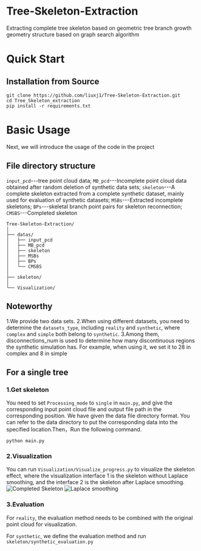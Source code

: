 # Tree-Skeleton-Extraction
Extracting complete tree skeleton based on geometric tree branch growth geometry structure based on graph search algorithm
# Quick Start
## Installation from Source
   ```
git clone https://github.com/liuxj1/Tree-Skeleton-Extraction.git
cd Tree_Skeleton_extraction
pip install -r requirements.txt
   ```
# Basic Usage
Next, we will introduce the usage of the code in the project
## File directory structure
`input_pcd`---tree point cloud data; `MB_pcd`---Incomplete point cloud data obtained after random deletion of synthetic data sets; `skeleton`---A complete skeleton extracted from a complete synthetic dataset, mainly used for evaluation of synthetic datasets; `MSBs`---Extracted incomplete skeletons; `BPs`---skeletal branch point pairs for skeleton reconnection; `CMSBS`---Completed skeleton
```
Tree-Skeleton-Extraction/
│
├── datas/
│   ├── input_pcd
│   ├── MB_pcd
│   ├── skeleton
│   ├── MSBs
│   ├── BPs
│   └── CMSBS
│
├── skeleton/
│
└── Visualization/
```
## Noteworthy
1.We provide two data sets.
2.When using different datasets, you need to determine the `datasets_type`, including `reality` and `synthetic`, where `complex` and `simple` both belong to `synthetic`.
3.Among them, disconnections_num is used to determine how many discontinuous regions the synthetic simulation has. For example, when using it, we set it to 28 in complex and 8 in simple
## For a single tree
### 1.Get skeleton
You need to set `Processing_mode` to `single` in `main.py`, and give the corresponding input point cloud file and output file path in the corresponding position.
We have given the data file directory format. You can refer to the data directory to put the corresponding data into the specified location.Then，Run the following command.
   ```
python main.py
   ```
### 2.Visualization
You can run `Visualization/Visualize_progress.py` to visualize the skeleton effect, where the visualization interface 1 is the skeleton without Laplace smoothing, and the interface 2 is the skeleton after Laplace smoothing.
![Completed Skeleton](https://github.com/liuxj1/Tree-Skeleton-Extraction/process_files/1.png)
![Laplace smoothing](https://github.com/liuxj1/Tree-Skeleton-Extraction/process_files/2.png)
### 3.Evaluation
For `reality`, the evaluation method needs to be combined with the original point cloud for visualization.

For `synthetic`, we define the evaluation method and run `skeleton/synthetic_evaluation.py`
